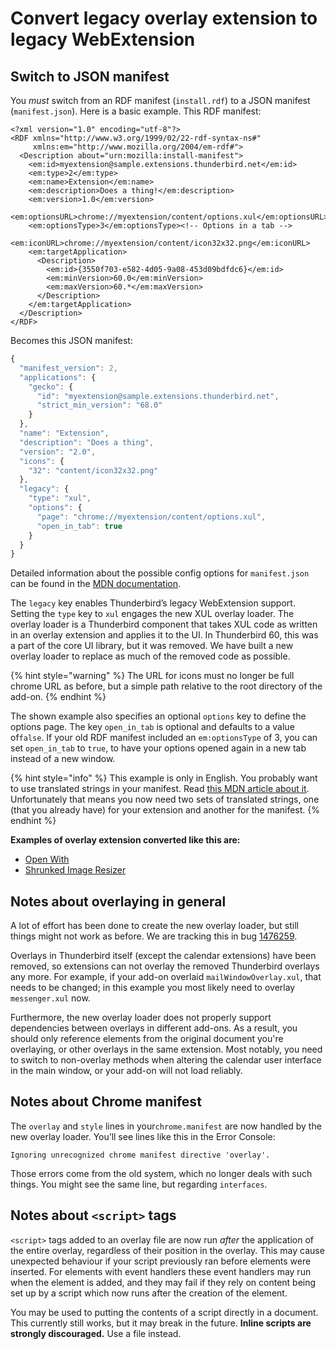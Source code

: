 # Convert legacy overlay extension to legacy WebExtension

## Switch to JSON manifest

You _must_ switch from an RDF manifest (`install.rdf`) to a JSON manifest (`manifest.json`). Here is a basic example. This RDF manifest:

```markup
<?xml version="1.0" encoding="utf-8"?>
<RDF xmlns="http://www.w3.org/1999/02/22-rdf-syntax-ns#"
     xmlns:em="http://www.mozilla.org/2004/em-rdf#">
  <Description about="urn:mozilla:install-manifest">
    <em:id>myextension@sample.extensions.thunderbird.net</em:id>
    <em:type>2</em:type>
    <em:name>Extension</em:name>
    <em:description>Does a thing!</em:description>
    <em:version>1.0</em:version>
    <em:optionsURL>chrome://myextension/content/options.xul</em:optionsURL>
    <em:optionsType>3</em:optionsType><!-- Options in a tab -->
    <em:iconURL>chrome://myextension/content/icon32x32.png</em:iconURL>
    <em:targetApplication>
      <Description>
        <em:id>{3550f703-e582-4d05-9a08-453d09bdfdc6}</em:id>
        <em:minVersion>60.0</em:minVersion>
        <em:maxVersion>60.*</em:maxVersion>
      </Description>
    </em:targetApplication>
  </Description>
</RDF>
```

Becomes this JSON manifest:

```javascript
{
  "manifest_version": 2,
  "applications": {
    "gecko": {
      "id": "myextension@sample.extensions.thunderbird.net",
      "strict_min_version": "68.0"
    }
  },
  "name": "Extension",
  "description": "Does a thing",
  "version": "2.0",
  "icons": {
    "32": "content/icon32x32.png"
  },
  "legacy": {
    "type": "xul",
    "options": {
      "page": "chrome://myextension/content/options.xul",
      "open_in_tab": true
    }
  }
}
```

Detailed information about the possible config options for `manifest.json` can be found in the [MDN documentation](https://developer.mozilla.org/en/docs/Mozilla/Add-ons/WebExtensions/manifest.json).

The `legacy` key enables Thunderbird’s legacy WebExtension support. Setting the `type` key to `xul` engages the new XUL overlay loader. The overlay loader is a Thunderbird component that takes XUL code as written in an overlay extension and applies it to the UI. In Thunderbird 60, this was a part of the core UI library, but it was removed. We have built a new overlay loader to replace as much of the removed code as possible.

{% hint style="warning" %}
The URL for icons must no longer be full chrome URL as before, but a simple path relative to the root directory of the add-on.
{% endhint %}

The shown example also specifies an optional `options` key to define the options page. The key `open_in_tab` is optional and defaults to a value of`false`. If your old RDF manifest included an `em:optionsType` of 3, you can set `open_in_tab` to `true`, to have your options opened again in a new tab instead of a new window.

{% hint style="info" %}
This example is only in English. You probably want to use translated strings in your manifest. Read [this MDN article about it](https://developer.mozilla.org/en-US/docs/Mozilla/Add-ons/WebExtensions/Internationalization#Internationalizing\_manifest.json). Unfortunately that means you now need two sets of translated strings, one (that you already have) for your extension and another for the manifest.
{% endhint %}

**Examples of overlay extension converted like this are:**

* [Open With](https://github.com/darktrojan/openwith/blob/VERSION\_6.9/manifest.json)
* [Shrunked Image Resizer](https://github.com/darktrojan/shrunked/blob/VERSION\_4.5/manifest.json)

## Notes about overlaying in general

A lot of effort has been done to create the new overlay loader, but still things might not work as before. We are tracking this in bug [1476259](https://bugzilla.mozilla.org/show\_bug.cgi?id=1476259).

Overlays in Thunderbird itself (except the calendar extensions) have been removed, so extensions can not overlay the removed Thunderbird overlays any more. For example, if your add-on overlaid `mailWindowOverlay.xul`, that needs to be changed; in this example you most likely need to overlay `messenger.xul` now.

Furthermore, the new overlay loader does not properly support dependencies between overlays in different add-ons. As a result, you should only reference elements from the original document you're overlaying, or other overlays in the same extension. Most notably, you need to switch to non-overlay methods when altering the calendar user interface in the main window, or your add-on will not load reliably.

## Notes about Chrome manifest

The `overlay` and `style` lines in your`chrome.manifest` are now handled by the new overlay loader. You’ll see lines like this in the Error Console:

```
Ignoring unrecognized chrome manifest directive 'overlay'.
```

Those errors come from the old system, which no longer deals with such things. You might see the same line, but regarding `interfaces`.

## Notes about `<script>` tags

`<script>` tags added to an overlay file are now run _after_ the application of the entire overlay, regardless of their position in the overlay. This may cause unexpected behaviour if your script previously ran before elements were inserted. For elements with event handlers these event handlers may run when the element is added, and they may fail if they rely on content being set up by a script which now runs after the creation of the element.

You may be used to putting the contents of a script directly in a document. This currently still works, but it may break in the future. **Inline scripts are strongly discouraged.** Use a file instead.
